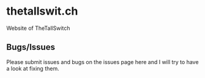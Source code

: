 # thetallswit.ch
Website of TheTallSwitch

## Bugs/Issues
Please submit issues and bugs on the issues page here and I will try to have a look at fixing them.
